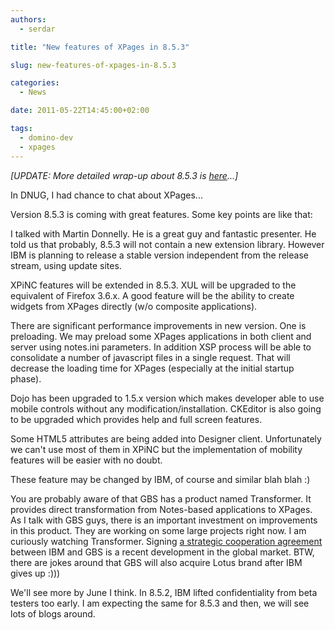 ```yaml
---
authors:
  - serdar

title: "New features of XPages in 8.5.3"

slug: new-features-of-xpages-in-8.5.3

categories:
  - News

date: 2011-05-22T14:45:00+02:00

tags:
  - domino-dev
  - xpages
---
```


*\[UPDATE: More detailed wrap-up about 8.5.3 is [here](2011-09-blogroll-wrap-up-lotus-notesdomino-8.5.3-is-coming-with-enhancements....md "blogroll-wrap-up-lotus-notesdomino-8.5.3-is-coming-with-enhancements....htm")...\]*

In DNUG, I had chance to chat about XPages...

Version 8.5.3 is coming with great features. Some key points are like that:
<!-- more -->
I talked with Martin Donnelly. He is a great guy and fantastic presenter. He told us that probably, 8.5.3 will not contain a new extension library. However IBM is planning to release a stable version independent from the release stream, using update sites.

XPiNC features will be extended in 8.5.3. XUL will be upgraded to the equivalent of Firefox 3.6.x. A good feature will be the ability to create widgets from XPages directly (w/o composite applications).

There are significant performance improvements in new version. One is preloading. We may preload some XPages applications in both client and server using notes.ini parameters. In addition XSP process will be able to consolidate a number of javascript files in a single request. That will decrease the loading time for XPages (especially at the initial startup phase).

Dojo has been upgraded to 1.5.x version which makes developer able to use mobile controls without any modification/installation. CKEditor is also going to be upgraded which provides help and full screen features.

Some HTML5 attributes are being added into Designer client. Unfortunately we can't use most of them in XPiNC but the implementation of mobility features will be easier with no doubt.

These feature may be changed by IBM, of course and similar blah blah :)

You are probably aware of that GBS has a product named Transformer. It provides direct transformation from Notes-based applications to XPages. As I talk with GBS guys, there is an important investment on improvements in this product. They are working on some large projects right now. I am curiously watching Transformer. Signing [a strategic cooperation agreement](http://www.gbs.com/en/pressreleasedetails/items/ibm-cooperation) between IBM and GBS is a recent development in the global market. BTW, there are jokes around that GBS will also acquire Lotus brand after IBM gives up :)))

We'll see more by June I think. In 8.5.2, IBM lifted confidentiality from beta testers too early. I am expecting the same for 8.5.3 and then, we will see lots of blogs around.
